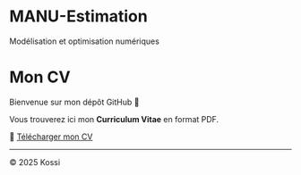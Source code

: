 # MANU-Estimation
Modélisation et optimisation numériques

# Mon CV

Bienvenue sur mon dépôt GitHub 👋  

Vous trouverez ici mon **Curriculum Vitae** en format PDF.  

📄 [Télécharger mon CV](toncv.pdf)

---
© 2025 Kossi

